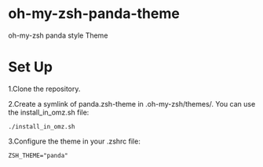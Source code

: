 # oh-my-zsh-panda-theme
oh-my-zsh panda style Theme

# Set Up
1.Clone the repository.

2.Create a symlink of panda.zsh-theme in .oh-my-zsh/themes/. You can use the install_in_omz.sh file:

`./install_in_omz.sh`

3.Configure the theme in your .zshrc file:

`ZSH_THEME="panda"`
